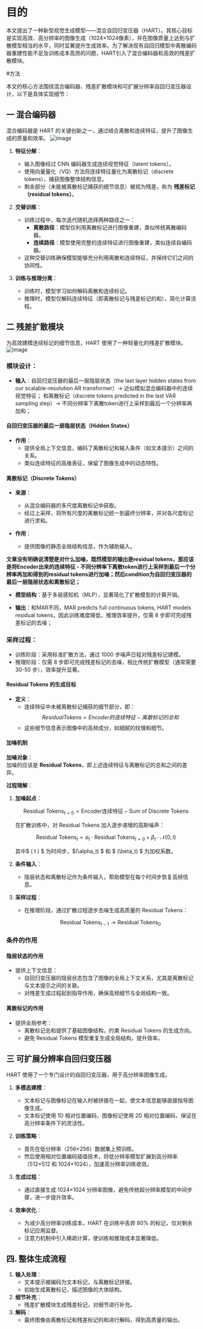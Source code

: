 
# 目的
本文提出了一种新型视觉生成模型——混合自回归变压器（HART）。其核心目标是实现高效、高分辨率的图像生成（1024×1024像素），并在图像质量上达到与扩散模型相当的水平，同时显著提升生成效率。为了解决现有自回归模型中离散编码器重建性能不足及训练成本高昂的问题，HART引入了混合编码器和高效的残差扩散模块。

#方法

本文的核心方法围绕混合编码器、残差扩散模块和可扩展分辨率自回归变压器设计，以下是具体实现细节：

## 一 **混合编码器**
混合编码器是 HART 的关键创新之一，通过结合离散和连续特征，提升了图像生成的质量和效率。
![image](https://github.com/user-attachments/assets/38fc07b3-d046-474c-9dc8-7edf3083d1c5)


1. **特征分解**：
   - 输入图像经过 CNN 编码器生成连续视觉特征（latent tokens）。
   - 使用向量量化（VQ）方法将连续特征量化为离散标记（discrete tokens），捕获图像整体结构信息。
   - 剩余部分（未能被离散标记捕获的细节信息）被视为残差，称为 **残差标记（residual tokens）**。

2. **交替训练**：
   - 训练过程中，每次迭代随机选择两种路径之一：
     - **离散路径**：模型仅利用离散标记进行图像重建，类似传统离散编码器。
     - **连续路径**：模型使用完整的连续特征进行图像重建，类似连续自编码器。
   - 这种交替训练确保模型能够充分利用离散和连续特征，并保持它们之间的协同性。

3. **训练与推理分离**：
   - 训练时，模型学习如何解码离散和连续标记。
   - 推理时，模型仅解码连续特征（即离散标记与残差标记的和），简化计算流程。


## 二 **残差扩散模块**
为高效建模连续标记的细节信息，HART 使用了一种轻量化的残差扩散模块。
![image](https://github.com/user-attachments/assets/f097d539-fa68-4985-bdfd-5dfa8b64e739)

###  **模块设计**：
   - **输入**：自回归变压器的最后一层隐层状态（the last layer hidden states from our scalable-resolution AR transformer）-> 近似模拟混合编码器中的连续视觉特征；
和离散标记（discrete tokens predicted in the last VAR sampling step）-> 不同分辨率下离散token进行上采样到最后一个分辨率再加和；

#### **自回归变压器的最后一层隐层状态（Hidden States）**
- **作用**：
  - 提供全局上下文信息，编码了离散标记和输入条件（如文本提示）之间的关系。
  - 类似连续特征的高维表征，保留了图像生成中的动态特性。
  
#### **离散标记（Discrete Tokens）**
- **来源**：
  - 从混合编码器的多尺度离散标记中获取。
  - 经过上采样，将所有尺度的离散标记统一到最终分辨率，并对各尺度标记进行求和。
  
- **作用**：
  - 提供图像的静态全局结构信息，作为辅助输入。

**文章没有明确说清楚是对什么加噪，既然模型的输出是residual tokens，那应该是将Encoder出来的连续特征 - 不同分辨率下离散token进行上采样到最后一个分辨率再加和得到的residual tokens进行加噪；然后condition为自回归变压器的最后一层隐层状态和离散标记；**

   - **模型结构**：基于多层感知机（MLP），显著简化了扩散模型的计算开销。
   
   - **输出**：和MAR不同，MAR predicts full continuous tokens, HART models residual tokens，因此训练难度降低，推理效率提升，仅需 8 步即可完成残差标记的去噪；





###  **采样过程**：
   - 训练阶段：采用标准扩散方法，通过 1000 步噪声日程对残差标记建模。
   - 推理阶段：仅需 8 步即可完成残差标记的去噪，相比传统扩散模型（通常需要 30-50 步），效率提升显著。

#### **Residual Tokens 的生成目标**
- **定义**：
  - 连续特征中未被离散标记捕获的细节部分，即：
    $$
    Residual Tokens =Encoder的连续特征 - 离散标记的总和
    $$
  - 这些细节信息表示图像中的高频成分，如细腻的纹理和细节。

####  **加噪机制**

**加噪对象**：  
加噪的应该是 **Residual Tokens**，即上述连续特征与离散标记的总和之间的差异。  

**过程理解**：
1. **加噪起点**：  

   $$
   \text{Residual Tokens}_{t=0} = \text{Encoder连续特征} - \text{Sum of Discrete Tokens}
   $$

   在扩散训练中，对 Residual Tokens 加入逐步递增的高斯噪声：

   $$
   \text{Residual Tokens}_t = \alpha_t \cdot \text{Residual Tokens}_{t=0} + \beta_t \cdot \mathcal{N}(0, I)
   $$

   其中$ \( t \) $ 为时间步，$\(\alpha_t\) $ 和 $ \(\beta_t\) $ 为加权系数。

3. **条件输入**：
   - 隐层状态和离散标记作为条件输入，帮助模型在每个时间步恢复高频信息。

4. **采样过程**：
   - 在推理阶段，通过扩散过程逐步去噪生成高质量的 Residual Tokens：
   
     $$
     \text{Residual Tokens}_{t-1} \to \text{Residual Tokens}_0
     $$

### **条件的作用**

#### **隐层状态的作用**
- 提供上下文信息：
  - 自回归变压器的隐层状态包含了图像的全局上下文关系，尤其是离散标记与文本提示之间的关联。
  - 对残差生成过程起到指导作用，确保高频细节与全局结构一致。

#### **离散标记的作用**
- 提供全局参考：
  - 离散标记总和提供了基础图像结构，约束 Residual Tokens 的生成方向。
  - 避免 Residual Tokens 模型重复生成全局结构，提升效率。


## 三 **可扩展分辨率自回归变压器**
HART 使用了一个专门设计的自回归变压器，用于高分辨率图像生成。

1. **多模态建模**：
   - 文本标记与图像标记在输入时被拼接在一起，使文本信息能够直接指导图像生成。
   - 文本标记使用 1D 相对位置编码，图像标记使用 2D 相对位置编码，保证在高分辨率条件下的灵活性。

2. **训练策略**：
   - 首先在低分辨率（256×256）数据集上预训练。
   - 然后使用相对位置编码插值技术，将低分辨率模型扩展到高分辨率（512×512 和 1024×1024），加速高分辨率训练收敛。

3. **生成过程**：
   - 通过直接生成 1024×1024 分辨率图像，避免传统超分辨率模型的中间步骤，进一步提升效率。

5. **效率优化**：
   - 为减少高分辨率训练成本，HART 在训练中丢弃 80% 的标记，仅对剩余标记应用监督。
   - 注意力机制中引入稀疏计算，使训练和推理成本显著降低。


## 四. **整体生成流程**
1. **输入处理**：
   - 文本提示被编码为文本标记，与离散标记拼接。
   - 初始生成离散标记，描述图像的大体结构。
2. **细节补充**：
   - 残差扩散模块生成残差标记，对细节进行补充。
3. **解码**：
   - 最终图像由离散标记和残差标记的和进行解码，得到高质量的输出。

